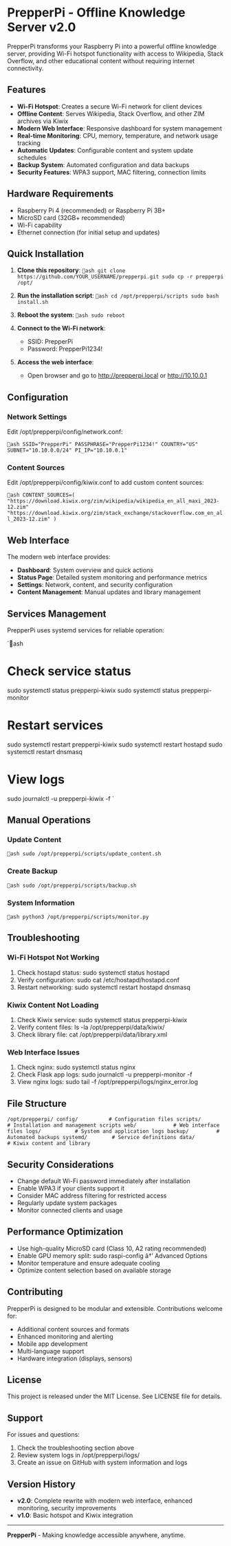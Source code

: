 ﻿# PrepperPi - Offline Knowledge Server v2.0

PrepperPi transforms your Raspberry Pi into a powerful offline knowledge server, providing Wi-Fi hotspot functionality with access to Wikipedia, Stack Overflow, and other educational content without requiring internet connectivity.

## Features

- **Wi-Fi Hotspot**: Creates a secure Wi-Fi network for client devices
- **Offline Content**: Serves Wikipedia, Stack Overflow, and other ZIM archives via Kiwix
- **Modern Web Interface**: Responsive dashboard for system management
- **Real-time Monitoring**: CPU, memory, temperature, and network usage tracking
- **Automatic Updates**: Configurable content and system update schedules
- **Backup System**: Automated configuration and data backups
- **Security Features**: WPA3 support, MAC filtering, connection limits

## Hardware Requirements

- Raspberry Pi 4 (recommended) or Raspberry Pi 3B+
- MicroSD card (32GB+ recommended)
- Wi-Fi capability
- Ethernet connection (for initial setup and updates)

## Quick Installation

1. **Clone this repository**:
   `ash
   git clone https://github.com/YOUR_USERNAME/prepperpi.git
   sudo cp -r prepperpi /opt/
   `

2. **Run the installation script**:
   `ash
   cd /opt/prepperpi/scripts
   sudo bash install.sh
   `

3. **Reboot the system**:
   `ash
   sudo reboot
   `

4. **Connect to the Wi-Fi network**:
   - SSID: PrepperPi
   - Password: PrepperPi1234!

5. **Access the web interface**:
   - Open browser and go to http://prepperpi.local or http://10.10.0.1

## Configuration

### Network Settings

Edit /opt/prepperpi/config/network.conf:

`ash
SSID="PrepperPi"
PASSPHRASE="PrepperPi1234!"
COUNTRY="US"
SUBNET="10.10.0.0/24"
PI_IP="10.10.0.1"
`

### Content Sources

Edit /opt/prepperpi/config/kiwix.conf to add custom content sources:

`ash
CONTENT_SOURCES=(
    "https://download.kiwix.org/zim/wikipedia/wikipedia_en_all_maxi_2023-12.zim"
    "https://download.kiwix.org/zim/stack_exchange/stackoverflow.com_en_all_2023-12.zim"
)
`

## Web Interface

The modern web interface provides:

- **Dashboard**: System overview and quick actions
- **Status Page**: Detailed system monitoring and performance metrics
- **Settings**: Network, content, and security configuration
- **Content Management**: Manual updates and library management

## Services Management

PrepperPi uses systemd services for reliable operation:

`ash
# Check service status
sudo systemctl status prepperpi-kiwix
sudo systemctl status prepperpi-monitor

# Restart services
sudo systemctl restart prepperpi-kiwix
sudo systemctl restart hostapd
sudo systemctl restart dnsmasq

# View logs
sudo journalctl -u prepperpi-kiwix -f
`

## Manual Operations

### Update Content
`ash
sudo /opt/prepperpi/scripts/update_content.sh
`

### Create Backup
`ash
sudo /opt/prepperpi/scripts/backup.sh
`

### System Information
`ash
python3 /opt/prepperpi/scripts/monitor.py
`

## Troubleshooting

### Wi-Fi Hotspot Not Working
1. Check hostapd status: sudo systemctl status hostapd
2. Verify configuration: sudo cat /etc/hostapd/hostapd.conf
3. Restart networking: sudo systemctl restart hostapd dnsmasq

### Kiwix Content Not Loading
1. Check Kiwix service: sudo systemctl status prepperpi-kiwix
2. Verify content files: ls -la /opt/prepperpi/data/kiwix/
3. Check library file: cat /opt/prepperpi/data/library.xml

### Web Interface Issues
1. Check nginx: sudo systemctl status nginx
2. Check Flask app logs: sudo journalctl -u prepperpi-monitor -f
3. View nginx logs: sudo tail -f /opt/prepperpi/logs/nginx_error.log

## File Structure

`
/opt/prepperpi/
config/          # Configuration files
scripts/         # Installation and management scripts
web/            # Web interface files
logs/           # System and application logs
backup/         # Automated backups
systemd/        # Service definitions
data/           # Kiwix content and library
`

## Security Considerations

- Change default Wi-Fi password immediately after installation
- Enable WPA3 if your clients support it
- Consider MAC address filtering for restricted access
- Regularly update system packages
- Monitor connected clients and usage

## Performance Optimization

- Use high-quality MicroSD card (Class 10, A2 rating recommended)
- Enable GPU memory split: sudo raspi-config â†’ Advanced Options
- Monitor temperature and ensure adequate cooling
- Optimize content selection based on available storage

## Contributing

PrepperPi is designed to be modular and extensible. Contributions welcome for:

- Additional content sources and formats
- Enhanced monitoring and alerting
- Mobile app development
- Multi-language support
- Hardware integration (displays, sensors)

## License

This project is released under the MIT License. See LICENSE file for details.

## Support

For issues and questions:

1. Check the troubleshooting section above
2. Review system logs in /opt/prepperpi/logs/
3. Create an issue on GitHub with system information and logs

## Version History

- **v2.0**: Complete rewrite with modern web interface, enhanced monitoring, security improvements
- **v1.0**: Basic hotspot and Kiwix integration

---

**PrepperPi** - Making knowledge accessible anywhere, anytime.
